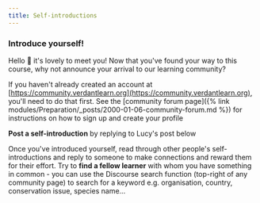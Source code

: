 ```yaml
---
title: Self-introductions
---
```


### Introduce yourself!

Hello :wave: it's lovely to meet you!  Now that you've found your way to this course, why not announce your arrival to our learning community?

<!-- If you haven't already created an account at [https://community.verdantlearn.org](https://community.verdantlearn.org), you'll need to do that first.  See the *Community forum* page in the Preparation module for instructions on how to sign up and create your profile -->

If you haven't already created an account at [https://community.verdantlearn.org](https://community.verdantlearn.org), you'll need to do that first.  See the [community forum page]({% link modules/Preparation/_posts/2000-01-06-community-forum.md %}) for instructions on how to sign up and create your profile

**Post a self-introduction** by replying to Lucy's post below

Once you've introduced yourself, read through other people's self-introductions and reply to someone to make connections and reward them for their effort.  Try to **find a fellow learner** with whom you have something in common - you can use the Discourse search function (top-right of any community page) to search for a keyword e.g. organisation, country, conservation issue, species name...


<div id='discourse-comments'></div>

<script type="text/javascript">
  window.DiscourseEmbed = { discourseUrl: 'https://community.verdantlearn.org/', topicId: 23 };

  (function() {
    var d = document.createElement('script'); d.type = 'text/javascript'; d.async = true;
    d.src = window.DiscourseEmbed.discourseUrl + 'javascripts/embed.js';
    (document.getElementsByTagName('head')[0] || document.getElementsByTagName('body')[0]).appendChild(d);
  })();
</script>

